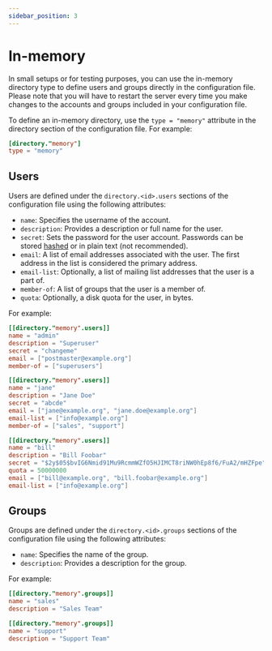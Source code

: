 ```yaml
---
sidebar_position: 3
---
```


# In-memory

In small setups or for testing purposes, you can use the in-memory directory type to define users and groups directly in the configuration file.
Please note that you will have to restart the server every time you make changes to the accounts and groups included in your configuration file.

To define an in-memory directory, use the `type = "memory"` attribute in the directory section of the configuration file. For example:

```toml
[directory."memory"]
type = "memory"
```

## Users

Users are defined under the `directory.<id>.users` sections of the configuration file using the following attributes:

- `name`: Specifies the username of the account.
- `description`: Provides a description or full name for the user.
- `secret`: Sets the password for the user account. Passwords can be stored [hashed](/docs/directory/users#passwords) or in plain text (not recommended).
- `email`: A list of email addresses associated with the user. The first address in the list is considered the primary address.
- `email-list`: Optionally, a list of mailing list addresses that the user is a part of.
- `member-of`: A list of groups that the user is a member of.
- `quota`: Optionally, a disk quota for the user, in bytes.

For example:

```toml
[[directory."memory".users]]
name = "admin"
description = "Superuser"
secret = "changeme"
email = ["postmaster@example.org"]
member-of = ["superusers"]

[[directory."memory".users]]
name = "jane"
description = "Jane Doe"
secret = "abcde"
email = ["jane@example.org", "jane.doe@example.org"]
email-list = ["info@example.org"]
member-of = ["sales", "support"]

[[directory."memory".users]]
name = "bill"
description = "Bill Foobar"
secret = "$2y$05$bvIG6Nmid91Mu9RcmmWZfO5HJIMCT8riNW0hEp8f6/FuA2/mHZFpe"
quota = 50000000
email = ["bill@example.org", "bill.foobar@example.org"]
email-list = ["info@example.org"]
```

## Groups

Groups are defined under the `directory.<id>.groups` sections of the configuration file using the following attributes:

- `name`: Specifies the name of the group.
- `description`: Provides a description for the group.

For example:

```toml
[[directory."memory".groups]]
name = "sales"
description = "Sales Team"

[[directory."memory".groups]]
name = "support"
description = "Support Team"
```

